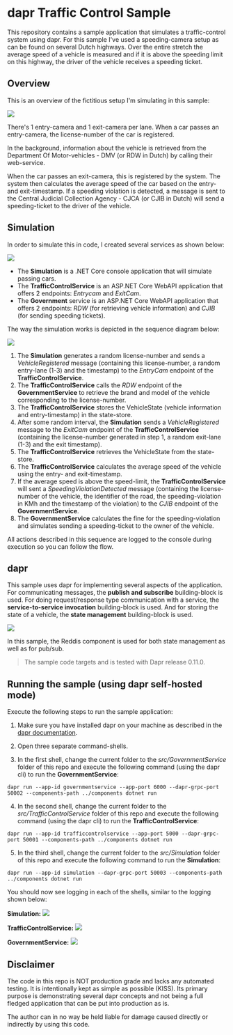 # dapr Traffic Control Sample
This repository contains a sample application that simulates a traffic-control system using dapr. For this sample I've used a speeding-camera setup as can be found on several Dutch highways. Over the entire stretch the average speed of a vehicle is measured and if it is above the speeding limit on this highway, the driver of the vehicle receives a speeding ticket.

## Overview
This is an overview of the fictitious setup I'm simulating in this sample:

![](img/speed-trap-overview.png)

There's 1 entry-camera and 1 exit-camera per lane. When a car passes an entry-camera, the license-number of the car is registered.

In the background, information about the vehicle  is retrieved from the Department Of Motor-vehicles - DMV (or RDW in Dutch) by calling their web-service.

When the car passes an exit-camera, this is registered by the system. The system then calculates the average speed of the car based on the entry- and exit-timestamp. If a speeding violation is detected, a message is sent to the Central Judicial Collection Agency - CJCA (or CJIB in Dutch) will send a speeding-ticket to the driver of the vehicle.

## Simulation
In order to simulate this in code, I created several services as shown below:

![](img/services.png)

- The **Simulation** is a .NET Core console application that will simulate passing cars.
- The **TrafficControlService** is an ASP.NET Core WebAPI application that offers 2 endpoints: *Entrycam* and *ExitCam*.
- The **Government** service is an ASP.NET Core WebAPI application that offers 2 endpoints: *RDW* (for retrieving vehicle information) and *CJIB* (for sending speeding tickets).

The way the simulation works is depicted in the sequence diagram below:

![](img/sequence.png)

1. The **Simulation** generates a random license-number and sends a *VehicleRegistered* message (containing this license-number, a random entry-lane (1-3) and the timestamp) to the *EntryCam* endpoint of the **TrafficControlService**.
2. The **TrafficControlService** calls the *RDW* endpoint of the **GovernmentService** to retrieve the brand and model of the vehicle corresponding to the license-number.
3. The **TrafficControlService** stores the VehicleState (vehicle information and entry-timestamp) in the state-store.
4. After some random interval, the **Simulation** sends a *VehicleRegistered* message to the *ExitCam* endpoint of the **TrafficControlService** (containing the license-number generated in step 1, a random exit-lane (1-3) and the exit timestamp).
5. The **TrafficControlService** retrieves the VehicleState from the state-store.
6. The **TrafficControlService** calculates the average speed of the vehicle using the entry- and exit-timestamp.
7. If the average speed is above the speed-limit, the **TrafficControlService** will sent a *SpeedingViolationDetected* message (containing the license-number of the vehicle, the identifier of the road, the speeding-violation in KMh and the timestamp of the violation) to the *CJIB* endpoint of the **GovernmentService**.
8. The **GovernmentService** calculates the fine for the speeding-violation and simulates sending a speeding-ticket to the owner of the vehicle.

All actions described in this sequence are logged to the console during execution so you can follow the flow.

## dapr
This sample uses dapr for implementing several aspects of the application. For communicating messages, the **publish and subscribe** building-block is used. For doing request/response type communication with a service, the  **service-to-service invocation** building-block is used. And for storing the state of a vehicle, the **state management** building-block is used.

![](img/dapr-setup.png)

In this sample, the Reddis component is used for both state management as well as for pub/sub.

> The sample code targets and is tested with Dapr release 0.11.0.  

## Running the sample (using dapr self-hosted mode)
Execute the following steps to run the sample application:

1. Make sure you have installed dapr on your machine as described in the [dapr documentation](https://github.com/dapr/docs/blob/master/getting-started/environment-setup.md).

2. Open three separate command-shells.

3. In the first shell, change the current folder to the *src/GovernmentService* folder of this repo and execute the following command (using the dapr cli) to run the **GovernmentService**:

  ```
  dapr run --app-id governmentservice --app-port 6000 --dapr-grpc-port 50002 --components-path ../components dotnet run
  ```

4. In the second shell, change the current folder to the *src/TrafficControlService* folder of this repo and execute the following command (using the dapr cli) to run the **TrafficControlService**:

  ```
  dapr run --app-id trafficcontrolservice --app-port 5000 --dapr-grpc-port 50001 --components-path ../components dotnet run
  ```

5. In the third shell, change the current folder to the *src/Simulation* folder of this repo and execute the following command to run the **Simulation**:

  ```
  dapr run --app-id simulation --dapr-grpc-port 50003 --components-path ../components dotnet run
  ```

You should now see logging in each of the shells, similar to the logging shown below:

**Simulation:**
![](img/logging-simulation.png)

**TrafficControlService:**
![](img/logging-trafficcontrolservice.png)

**GovernmentService:**
![](img/logging-governmentservice.png)

## Disclaimer
The code in this repo is NOT production grade and lacks any automated testing. It is intentionally kept as simple as possible (KISS). Its primary purpose is demonstrating several dapr concepts and not being a full fledged application that can be put into production as is.

The author can in no way be held liable for damage caused directly or indirectly by using this code.
